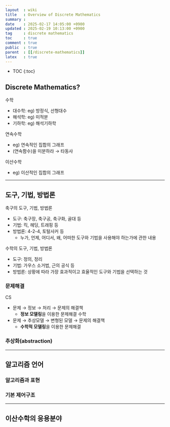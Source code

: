 ```yaml
---
layout  : wiki
title   : Overview of Discrete Mathematics
summary : 
date    : 2025-02-17 14:05:00 +0900
updated : 2025-02-19 10:13:00 +0900
tag     : discrete mathematics
toc     : true
comment : true
public  : true
parent  : [[/discrete-mathematics]]
latex   : true
---
```

* TOC
{:toc}

## Discrete Mathematics?

수학
- 대수학: eg) 방정식, 선형대수
- 해석학: eg) 미적분
- 기하학: eg) 해석기하학

연속수학
- eg) 연속적인 집합의 그래프
- (연속함수)을 미분하라 &rarr; 타동사

이산수학
- eg) 이산적인 집합의 그래프

---

## 도구, 기법, 방법론

축구의 도구, 기법, 방법론
- 도구: 축구장, 축구공, 축구화, 골대 등
- 기법: 킥, 헤딩, 트래핑 등
- 방법론: 4-2-4, 토털사커 등
    - 누가, 언제, 어디서, 왜, 어떠한 도구와 기법을 사용해야 하는가에 관한 내용

수학의 도구, 기법, 방법론
- 도구: 정의, 정리
- 기법: 가우스 소거법, 근의 공식 등
- 방법론: 상황에 따라 가장 효과적이고 효율적인 도구와 기법을 선택하는 것

### 문제해결

CS
- 문제 &rarr; 정보 &rarr; 처리 &rarr; 문제의 해결책
    - **정보 모델링**을 이용한 문제해결
수학
- 문제 &rarr; 추상모델 &rarr; 변형된 모델 &rarr; 문제의 해결책
    - **수학적 모델링**을 이용한 문제해결

### 추상화(abstraction)

---

## 알고리즘 언어
### 알고리즘과 표현
### 기본 제어구조

---

## 이산수학의 응용분야